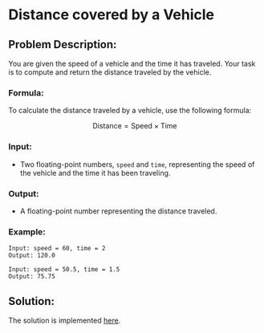 # Distance covered by a Vehicle

## Problem Description:

You are given the speed of a vehicle and the time it has traveled. Your task is to compute and return the distance traveled by the vehicle.

### Formula:

To calculate the distance traveled by a vehicle, use the following formula:

$$
\text{Distance}=\text{Speed}\times \text{Time}
$$

### Input:

* Two floating-point numbers, `speed` and `time`, representing the speed of the vehicle and the time it has been traveling.

### Output:

* A floating-point number representing the distance traveled.

### Example:

```
Input: speed = 60, time = 2
Output: 120.0
```
```
Input: speed = 50.5, time = 1.5
Output: 75.75
```

## Solution:

The solution is implemented [here](./code.py).
